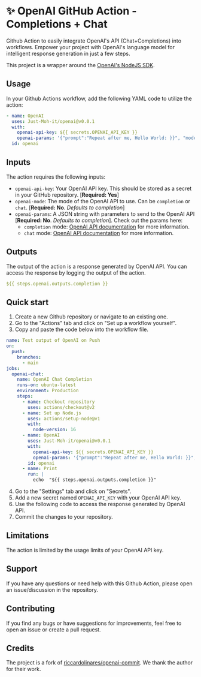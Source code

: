 # ✨ OpenAI GitHub Action - Completions + Chat

Github Action to easily integrate OpenAI's API (Chat+Completions) into workflows. Empower your project with OpenAI's language model for intelligent response generation in just a few steps.

This project is a wrapper around the [OpenAI's NodeJS SDK](https://github.com/openai/openai-node).

## Usage

In your Github Actions workflow, add the following YAML code to utilize the action:

```yaml
- name: OpenAI
  uses: Just-Moh-it/openai@v0.0.1
  with:
    openai-api-key: ${{ secrets.OPENAI_API_KEY }}
    openai-params: '{"prompt":"Repeat after me, Hello World: }}", "model": "text-davinci-003"}'
  id: openai
```

## Inputs

The action requires the following inputs:

- `openai-api-key`: Your OpenAI API key. This should be stored as a secret in your GitHub repository. \[**Required: Yes**\]
- `openai-mode`: The mode of the OpenAI API to use. Can be `completion` or `chat`. \[**Required: No**. _Defaults to completion_\]
- `openai-params`: A JSON string with parameters to send to the OpenAI API \[**Required: No**. _Defaults to completion_\]. Check out the params here:
  - `completion` mode: [OpenAI API documentation](https://beta.openai.com/docs/api-reference/completions/create) for more information.
  - `chat` mode: [OpenAI API documentation](https://beta.openai.com/docs/api-reference/chat/create) for more information.

## Outputs

The output of the action is a response generated by OpenAI API. You can access the response by logging the output of the action.

```yaml
${{ steps.openai.outputs.completion }}
```

## Quick start

1. Create a new Github repository or navigate to an existing one.
2. Go to the "Actions" tab and click on "Set up a workflow yourself".
3. Copy and paste the code below into the workflow file.

```yml
name: Test output of OpenAI on Push
on:
  push:
    branches:
      - main
jobs:
  openai-chat:
    name: OpenAI Chat Completion
    runs-on: ubuntu-latest
    environment: Production
    steps:
      - name: Checkout repository
        uses: actions/checkout@v2
      - name: Set up Node.js
        uses: actions/setup-node@v1
        with:
          node-version: 16
      - name: OpenAI
        uses: Just-Moh-it/openai@v0.0.1
        with:
          openai-api-key: ${{ secrets.OPENAI_API_KEY }}
          openai-params: '{"prompt":"Repeat after me, Hello World: }}", "model": "text-davinci-003"}'
        id: openai
      - name: Print
        run: |
          echo  "${{ steps.openai.outputs.completion }}"
```

4. Go to the "Settings" tab and click on "Secrets".
5. Add a new secret named `OPENAI_API_KEY` with your OpenAI API key.
6. Use the following code to access the response generated by OpenAI API.
7. Commit the changes to your repository.

## Limitations

The action is limited by the usage limits of your OpenAI API key.

## Support

If you have any questions or need help with this Github Action, please open an issue/discussion in the repository.

## Contributing

If you find any bugs or have suggestions for improvements, feel free to open an issue or create a pull request.

## Credits

The project is a fork of [riccardolinares/openai-commit](https://github.com/riccardolinares/openai-commit). We thank the author for their work.
